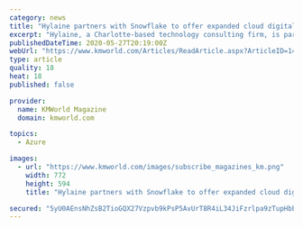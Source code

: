 ```yaml
---
category: news
title: "Hylaine partners with Snowflake to offer expanded cloud digital transformation"
excerpt: "Hylaine, a Charlotte-based technology consulting firm, is partnering with Snowflake, the cloud data platform, enabling Hylaine to expand its digital transformation services to include Snowflake’s data platform capabilities."
publishedDateTime: 2020-05-27T20:19:00Z
webUrl: "https://www.kmworld.com/Articles/ReadArticle.aspx?ArticleID=141022"
type: article
quality: 18
heat: 18
published: false

provider:
  name: KMWorld Magazine
  domain: kmworld.com

topics:
  - Azure

images:
  - url: "https://www.kmworld.com/images/subscribe_magazines_km.png"
    width: 772
    height: 594
    title: "Hylaine partners with Snowflake to offer expanded cloud digital transformation"

secured: "5yU0AEnsNhZsB2TioGQX27Vzpvb9kPsP5AvUrT8R4iL34JiFzrlpa9zTupHbbgjw/aJbdB5uZ9Hjo6j8uexH0jZuoyPuSjHQUsxEWRj+5IazcEZ8iEyKc0A/YsSDzOyf248sVOaNDSOZIconwcHS49yxrpBSvS9qCCKBfSq1nuzf4B6H5ls2cKvG/bh8epH1a8IqaWtOdsSDCqZEPJNA3YZmpufNjrM4LoOYVIw9BWXEHGs9lN8hUnlTft5zK2NYtulgzDRqt6ro9TkOWIafEBxgyhhVE1pPHoRQbq5g258vwfsL8ld9YgAKIqZW6jQS;XdFgwGI4QSNIm3pZ9P4tig=="
---
```


